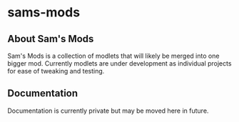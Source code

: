 # sams-mods

## About Sam's Mods

Sam's Mods is a collection of modlets that will likely be merged into one bigger mod. Currently modlets are under development as individual projects for ease of tweaking and testing.

## Documentation

Documentation is currently private but may be moved here in future.
